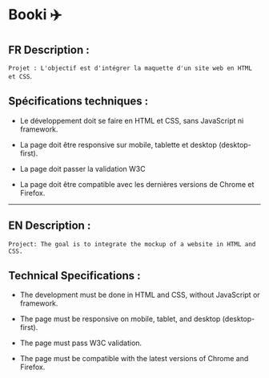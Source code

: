 # Booki ✈️

## FR Description :

```Projet : L'objectif est d'intégrer la maquette d'un site web en HTML et CSS```.

## Spécifications techniques :

- Le développement doit se faire en HTML et CSS, sans JavaScript ni framework.

- La page doit être responsive sur mobile, tablette et desktop (desktop-first).

- La page doit passer la validation W3C

- La page doit être compatible avec les dernières versions de Chrome et Firefox.

---

## EN Description :

```Project: The goal is to integrate the mockup of a website in HTML and CSS.```

## Technical Specifications :

- The development must be done in HTML and CSS, without JavaScript or framework.

- The page must be responsive on mobile, tablet, and desktop (desktop-first).

- The page must pass W3C validation.

- The page must be compatible with the latest versions of Chrome and Firefox.

